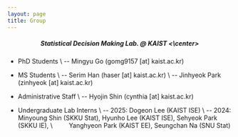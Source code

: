 ```yaml
---
layout: page
title: Group
---
```


##### <center> Statistical Decision Making Lab. @ KAIST <\center>

* PhD Students \\
-- Mingyu Go (gomg9157 [at] kaist.ac.kr) 

* MS Students \\
-- Serim Han (haser [at] kaist.ac.kr) \\
-- Jinhyeok Park (zinhyeok [at] kaist.ac.kr)

* Administrative Staff \\
-- Hyojin Shin (cynthia [at] kaist.ac.kr)

* Undergraduate Lab Interns \\
-- 2025: Dogeon Lee (KAIST ISE) \\
-- 2024: Minyoung Shin (SKKU Stat), Hyunho Lee (KAIST ISE), Sehyeok Park (SKKU IE), \\
  &ensp; &ensp; &ensp; Yanghyeon Park (KAIST EE), Seungchan Na (SNU Stat)


